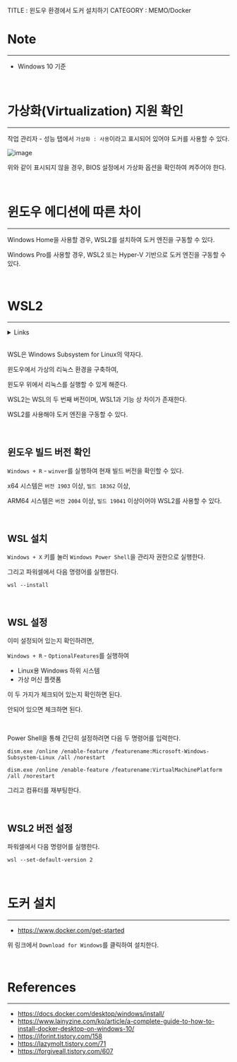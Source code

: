 TITLE : 윈도우 환경에서 도커 설치하기
CATEGORY : MEMO/Docker


# Note
---
- Windows 10 기준

<br>


# 가상화(Virtualization) 지원 확인
---

작업 관리자 - 성능 탭에서 `가상화 : 사용`이라고 표시되어 있어야 도커를 사용할 수 있다.

![image](https://user-images.githubusercontent.com/42164422/144571065-ce83d90f-e9ab-4f4b-a601-389fec462d23.png)

위와 같이 표시되지 않을 경우, BIOS 설정에서 가상화 옵션을 확인하여 켜주어야 한다.

<br>


# 윈도우 에디션에 따른 차이
---

Windows Home을 사용할 경우, WSL2를 설치하여 도커 엔진을 구동할 수 있다.

Windows Pro를 사용할 경우, WSL2 또는 Hyper-V 기반으로 도커 엔진을 구동할 수 있다.

<br>


# WSL2
---

<details>
<summary markdown="span">
Links
</summary>

- <https://docs.microsoft.com/ko-kr/windows/wsl/about>
- <https://docs.microsoft.com/ko-kr/windows/wsl/compare-versions>
- <https://docs.microsoft.com/ko-kr/windows/wsl/install>
- <https://docs.microsoft.com/ko-kr/windows/wsl/install-manual>
- <https://www.yalco.kr/_01_install_wsl/>

</details>

<br>


WSL은 Windows Subsystem for Linux의 약자다.

윈도우에서 가상의 리눅스 환경을 구축하여,

윈도우 위에서 리눅스를 실행할 수 있게 해준다.

WSL2는 WSL의 두 번째 버전이며, WSL1과 기능 상 차이가 존재한다.

WSL2를 사용해야 도커 엔진을 구동할 수 있다.

<br>


## **윈도우 빌드 버전 확인**

`Windows + R` - `winver`를 실행하여 현재 빌드 버전을 확인할 수 있다.

x64 시스템은 `버전 1903` 이상, `빌드 18362` 이상,

ARM64 시스템은 `버전 2004` 이상, `빌드 19041` 이상이어야 WSL2를 사용할 수 있다.

<br>


## **WSL 설치**

`Windows + X` 키를 눌러 `Windows Power Shell`을 관리자 권한으로 실행한다.

그리고 파워셀에서 다음 명령어를 실행한다.

```
wsl --install
```

<br>


## **WSL 설정**

이미 설정되어 있는지 확인하려면,

`Windows + R` - `OptionalFeatures`를 실행하여

- Linux용 Windows 하위 시스템
- 가상 머신 플랫폼

이 두 가지가 체크되어 있는지 확인하면 된다.

안되어 있으면 체크하면 된다.

<br>

Power Shell을 통해 간단히 설정하려면 다음 두 명령어를 입력한다.

```
dism.exe /online /enable-feature /featurename:Microsoft-Windows-Subsystem-Linux /all /norestart
```

```
dism.exe /online /enable-feature /featurename:VirtualMachinePlatform /all /norestart
```

그리고 컴퓨터를 재부팅한다.

<br>


## **WSL2 버전 설정**

파워셀에서 다음 명령어를 실행한다.

```
wsl --set-default-version 2
```

<br>


# 도커 설치
---
- <https://www.docker.com/get-started>

위 링크에서 `Download for Windows`를 클릭하여 설치한다.



<br>

# References
---
- <https://docs.docker.com/desktop/windows/install/>
- <https://www.lainyzine.com/ko/article/a-complete-guide-to-how-to-install-docker-desktop-on-windows-10/>
- <https://iforint.tistory.com/158>
- <https://lazymolt.tistory.com/71>
- <https://forgiveall.tistory.com/607>